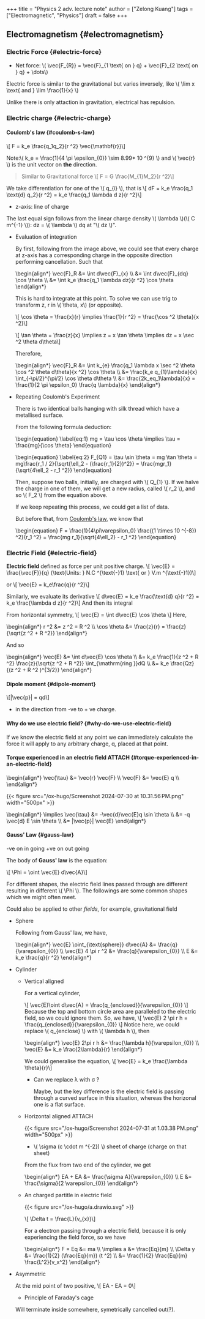 +++
title = "Physics 2 adv. lecture note"
author = ["Zelong Kuang"]
tags = ["Electromagnetic", "Physics"]
draft = false
+++

## Electromagnetism {#electromagnetism}


### Electric Force {#electric-force}

-   Net force: \\( \vec{F\_{R}} = \vec{F}\_{1 \text{ on } q} + \vec{F}\_{2 \text{ on } q} + \dots\\)

Electric force is similar to the gravitational but varies inversely, like \\( \lim x \text{ and } \lim \frac{1}{x} \\)

Unlike there is only attaction in gravitation, electrical has repulsion.


### Electric charge {#electric-charge}


#### Coulomb's law {#coulomb-s-law}

\\[
F = k\_e \frac{q\_1q\_2}{r ^2} \vec{\mathbf{r}}\\]

Note:\\( k\_e  = \frac{1}{4 \pi \epsilon\_{0}} \sim 8.99\* 10 ^{9} \\) and \\( \vec{r} \\) is the unit vector on **the** direction.

> Similar to Gravitational force
> \\[
> F = G \frac{M\_{1}M\_2}{r ^2}\\]

We take differentiation for one of the \\( q\_{i} \\), that is
\\[
dF = k\_e \frac{q\_1 \text{d} q\_2}{r ^2} = k\_e \frac{q\_1 \lambda d z}{r ^2}\\]

-   z-axis: line of charge

The last equal sign follows from the linear charge density \\( \lambda \\)(\\( C m^{-1} \\)): dz = \\( \lambda \\) dq at "\\( dz \\)".

<!--list-separator-->

-  Evaluation of integration

    By first, following from the image above, we could see that every charge at z-axis has a corresponding charge in the opposite direction performing cancellation. Such that

    \begin{align\*}
    \vec{F}\_R &= \int d\vec{F}\_{x} \\\\
    &= \int d\vec{F}\_{dq} \cos \theta \\\\
    &= \int  k\_e \frac{q\_1 \lambda dz}{r ^2} \cos \theta
    \end{align\*}

    This is hard to integrate at this point. To solve we can use trig to transform z, r in \\( \theta, x\\) (or opposite).

    \\[
    \cos \theta = \frac{x}{r} \implies \frac{1}{r ^2} = \frac{\cos ^2 \theta}{x ^2}\\]

    \\[
    \tan \theta = \frac{z}{x} \implies z = x \tan \theta \implies dz = x \sec ^2 \theta d\theta\\]

    Therefore,

    \begin{align\*}
    \vec{F}\_R &= \int k\_{e} \frac{q\_1 \lambda x \sec ^2 \theta \cos ^2 \theta d\theta}{x ^2} \cos \theta \\\\
    &= \frac{k\_e q\_{1}\lambda}{x} \int\_{-\pi/2}^{\pi/2} \cos \theta d\theta \\\\
    &= \frac{2k\_eq\_1\lambda}{x} = \frac{1}{2 \pi \epsilon\_0} \frac{q \lambda}{x}
    \end{align\*}

<!--list-separator-->

-  Repeating Coulomb's Experiment

    There is two identical balls hanging with silk thread which have a metallised surface.

    From the following formula deduction:

    \begin{equation}
    \label{eq:1}
    mg = \tau \cos \theta \implies \tau = \frac{mg}{\cos \theta}
    \end{equation}

    \begin{equation}
    \label{eq:2}
    F\_{Q1} = \tau \sin \theta = mg \tan \theta = mg\frac{r\_1 / 2}{\sqrt{\ell\_2 - (\frac{r\_1}{2})^2}} = \frac{mgr\_1}{\sqrt{4\ell\_2 - r\_1 ^2}}
    \end{equation}

    Then, suppose two balls, initially, are charged with \\( Q\_{1} \\). If we halve the charge in one of them, we will get a new radius, called \\( r\_2 \\), and so \\( F\_2 \\) from the equation above.

    If we keep repeating this process, we could get a list of data.

    But before that, from [Coulomb's law](#coulomb-s-law), we know that

    \begin{equation}
    F = \frac{1}{4\pi\varepsilon\_0} \frac{(1 \times 10 ^{-8}) ^2}{r\_1 ^2} = \frac{mg r\_1}{\sqrt{4\ell\_2} - r\_1 ^2}
    \end{equation}


### Electric Field {#electric-field}

**Electric field** defined as force per unit <span class="underline">positive</span> charge.
\\[
\vec{E} = \frac{\vec{F}}{q} (\text{Units: } N.C ^{\text{-}1} \text{ or } V.m ^{\text{-}1})\\]

or
\\[
\vec{E} = k\_e\frac{q}{r ^2}\\]

Similarly, we evaluate its derivative
\\[
d\vec{E} = k\_e \frac{\text{d} q}{r ^2} = k\_e \frac{\lambda d z}{r ^2}\\]
And then its integral

From horizontal symmetry,
\\[
\vec{E} = \int d\vec{E} \cos \theta
\\]
Here,

\begin{align\*}
r ^2 &= z ^2 = R ^2 \\\\
\cos \theta &= \frac{z}{r} = \frac{z}{\sqrt{z ^2 + R ^2}}
\end{align\*}

And so

\begin{align\*}
\vec{E} &= \int d\vec{E} \cos \theta \\\\
&= k\_e \frac{1}{z ^2 + R ^2} \frac{z}{\sqrt{z ^2 + R ^2}} \int\_{\mathrm{ring }}dQ \\\\
&= k\_e \frac{Qz}{(z ^2 + R ^2 )^{3/2}}
\end{align\*}


#### Dipole moment {#dipole-moment}

\\[|\vec{p}|  = qd\\]

-   in the direction from -ve to + ve charge.


#### Why do we use electric field? {#why-do-we-use-electric-field}

If we know the electric field at any point we can
immediately calculate the force it will apply to any
arbitrary charge, q, placed at that point.


#### Torque experienced in an electric field <span class="tag"><span class="ATTACH">ATTACH</span></span> {#torque-experienced-in-an-electric-field}

\begin{align\*}
  \vec{\tau} &= \vec{r} \vec{F} \\\\
  \vec{F} &= \vec{E} q \\\\
\end{align\*}

{{< figure src="/ox-hugo/Screenshot 2024-07-30 at 10.31.56 PM.png" width="500px" >}}

\begin{align\*}
\implies \vec{\tau} &= -\vec{d}\vec{E}q \sin \theta \\\\
&= -q \vec{d} E \sin \theta \\\\
&= |\vec{p}| \vec{E}
\end{align\*}


#### Gauss' Law {#gauss-law}

-ve on in going
+ve on out going

The body of **Gauss' law** is the equation:

\\[
\Phi = \oint \vec{E} d\vec{A}\\]

For different shapes, the electric field lines passed through are different resulting in different \\( \Phi  \\).
The followings are some common shapes which we might often meet.

Could also be applied to other _fields_, for example, gravitational field

<!--list-separator-->

-  Sphere

    Following from Gauss' law, we have,

    \begin{align\*}
     \vec{E} \oint\_{\text{sphere}} d\vec{A} &= \frac{q}{\varepsilon\_{0}} \\\\
      \vec{E} 4 \pi r ^2 &= \frac{q}{\varepsilon\_{0}} \\\\
      E &= k\_e \frac{q}{r ^2}
    \end{align\*}

<!--list-separator-->

-  Cylinder

    <!--list-separator-->

    -  Vertical aligned

        For a vertical cylinder,

        \\[ \vec{E}\oint d\vec{A} = \frac{q\_{enclosed}}{\varepsilon\_{0}} \\]
        Because the top and bottom circle area are paralleled to the electric field, so we could ignore them. So, we have,
        \\[
        \vec{E} 2 \pi r h = \frac{q\_{enclosed}}{\varepsilon\_{0}}
        \\]
        Notice here, we could replace \\( q\_{enclose} \\) with \\( \lambda h \\), then

        \begin{align\*}
        \vec{E} 2\pi r h &= \frac{\lambda h}{\varepsilon\_{0}} \\\\
        \vec{E} &= k\_e \frac{2\lambda}{r}
        \end{align\*}

        We could generalise the equation,
        \\[
        \vec{E} = k\_e \frac{\lambda \theta}{r}\\]

        <!--list-separator-->

        -  Can we replace &lambda; with &sigma; ?

            Maybe, but the key difference is the electric field is passing through a curved surface in this situation, whereas the horizonal one is a flat surface.

    <!--list-separator-->

    -  Horizontal aligned <span class="tag"><span class="ATTACH">ATTACH</span></span>

        {{< figure src="/ox-hugo/Screenshot 2024-07-31 at 1.03.38 PM.png" width="500px" >}}

        -   \\( \sigma (c \cdot m ^{-2}) \\) sheet of charge (charge on that sheet)

        From the flux from two end of the cylinder, we get

        \begin{align\*}
        EA + EA &= \frac{\sigma A}{\varepsilon\_{0}} \\\\
        E &= \frac{\sigma}{2 \varepsilon\_{0}}
        \end{align\*}

    <!--list-separator-->

    -  An charged partitle in electric field

        {{< figure src="/ox-hugo/a.drawio.svg" >}}

        \\[
        \Delta t = \frac{L}{v\_{x}}\\]

        For a electron passing through a electric field, because it is only experiencing the field force, so we have

        \begin{align\*}
        F = Eq &= ma \\\\
        \implies a &= \frac{Eq}{m} \\\\
        \Delta y &= \frac{1}{2} (\frac{Eq}{m}) (t ^2) \\\\
        &= \frac{1}{2} \frac{Eq}{m} \frac{L^2}{v\_x^2}
        \end{align\*}

<!--list-separator-->

-  Asymmetric

    At the mid point of two positive,
    \\[
    EA - EA  = 0\\]

    -   Principle of Faraday's cage

    Will terminate inside somewhere, symetrically cancelled out(?).
